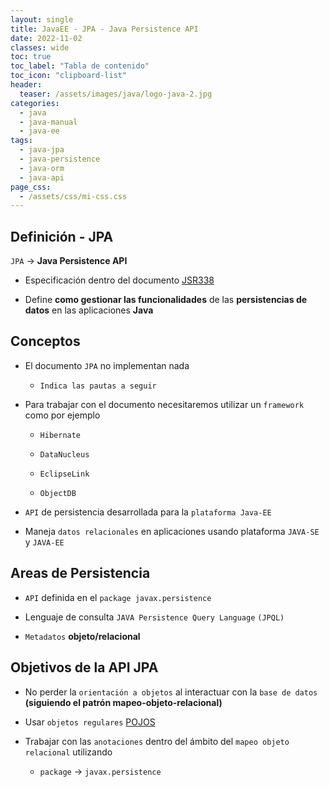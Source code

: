 ```yaml
---
layout: single
title: JavaEE - JPA - Java Persistence API
date: 2022-11-02
classes: wide
toc: true
toc_label: "Tabla de contenido"
toc_icon: "clipboard-list"
header:
  teaser: /assets/images/java/logo-java-2.jpg
categories:
  - java
  - java-manual
  - java-ee
tags:
  - java-jpa
  - java-persistence
  - java-orm
  - java-api
page_css:
  - /assets/css/mi-css.css
---
```


## Definición - JPA

 ``JPA`` → **Java Persistence API**

* Especificación dentro del documento [JSR338](https://jcp.org/aboutJava/communityprocess/mrel/jsr338/index.html)

* Define **como gestionar las funcionalidades** de las **persistencias de datos** en las aplicaciones **Java**

## Conceptos

* El documento ``JPA`` no implementan nada

  * ``Indica las pautas a seguir``
  
* Para trabajar con el documento necesitaremos utilizar un ``framework`` como por ejemplo

  * ``Hibernate``
  
  * ``DataNucleus``
  
  * ``EclipseLink``
  
  * ``ObjectDB``

* ``API`` de persistencia desarrollada para la ``plataforma Java-EE``

* Maneja ``datos relacionales`` en aplicaciones usando plataforma ``JAVA-SE`` y ``JAVA-EE``

## Areas de Persistencia

* ``API`` definida en el ``package javax.persistence``

* Lenguaje de consulta ``JAVA Persistence Query Language`` ``(JPQL)``

* ``Metadatos`` **objeto/relacional**

## Objetivos de la API JPA

* No perder la ``orientación a objetos`` al interactuar con la ``base de datos`` **(siguiendo el patrón mapeo-objeto-relacional)**

* Usar ``objetos regulares`` [POJOS](https://rvsweb.github.io/rvs.github.io/java/java-manual/java-ee/java-pojo/)

* Trabajar con las ``anotaciones`` dentro del ámbito del ``mapeo objeto relacional`` utilizando
  
  * ``package`` → ``javax.persistence``
